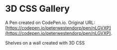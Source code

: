 # 3D CSS Gallery

A Pen created on CodePen.io. Original URL: [https://codepen.io/peterwestendorp/pen/nLGVXP](https://codepen.io/peterwestendorp/pen/nLGVXP).

Shelves on a wall created with 3D CSS